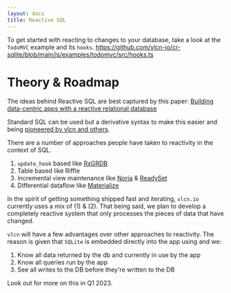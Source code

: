 ```yaml
---
layout: docs
title: Reactive SQL
---
```


To get started with reacting to changes to your database, take a look at the `TodoMVC` example and its `hooks`. https://github.com/vlcn-io/cr-sqlite/blob/main/js/examples/todomvc/src/hooks.ts

# Theory & Roadmap

The ideas behind Reactive SQL are best captured by this paper: [Building data-centric apps with a reactive relational database](https://riffle.systems/essays/prelude/)

Standard SQL can be used but a derivative syntax to make this easier and being [pioneered by vlcn and others](https://twitter.com/schickling/status/1599076832107630594).

There are a number of approaches people have taken to reactivity in the context of SQL.

1. `update_hook` based like [RxGRDB](https://github.com/RxSwiftCommunity/RxGRDB)
2. Table based like Riffle
3. Incremental view maintenance like [Noria](https://github.com/mit-pdos/noria) & [ReadySet](https://readyset.io/)
4. Differential dataflow like [Materialize](https://materialize.com/blog/life-in-differential-dataflow/)

In the spirit of getting something shipped fast and iterating, `vlcn.io` currently uses a mix of (1) & (2). That being said, we plan to develop a completely reactive system that only processes the pieces of data that have changed.

`vlcn` will have a few advantages over other approaches to reactivity.
The reason is given that `SQLite` is embedded directly into the app using and we:
1. Know all data returned by the db and currently in use by the app
2. Know all queries run by the app
3. See all writes to the DB before they're written to the DB

Look out for more on this in Q1 2023.
